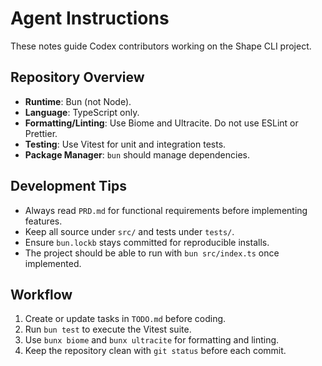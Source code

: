 # Agent Instructions

These notes guide Codex contributors working on the Shape CLI project.

## Repository Overview

- **Runtime**: Bun (not Node).
- **Language**: TypeScript only.
- **Formatting/Linting**: Use Biome and Ultracite. Do not use ESLint or Prettier.
- **Testing**: Use Vitest for unit and integration tests.
- **Package Manager**: `bun` should manage dependencies.

## Development Tips

- Always read `PRD.md` for functional requirements before implementing features.
- Keep all source under `src/` and tests under `tests/`.
- Ensure `bun.lockb` stays committed for reproducible installs.
- The project should be able to run with `bun src/index.ts` once implemented.

## Workflow

1. Create or update tasks in `TODO.md` before coding.
2. Run `bun test` to execute the Vitest suite.
3. Use `bunx biome` and `bunx ultracite` for formatting and linting.
4. Keep the repository clean with `git status` before each commit.

